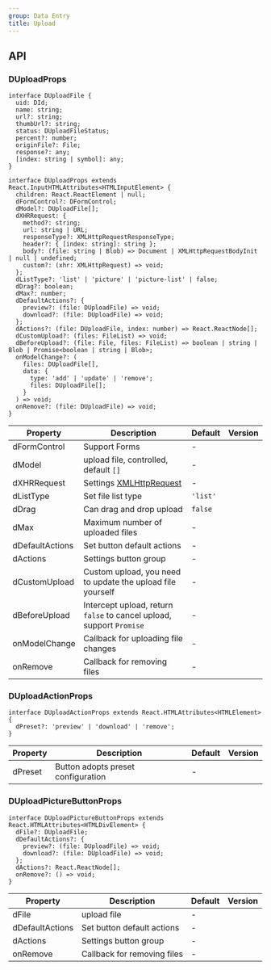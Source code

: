 ```yaml
---
group: Data Entry
title: Upload
---
```


## API

### DUploadProps

```tsx
interface DUploadFile {
  uid: DId;
  name: string;
  url?: string;
  thumbUrl?: string;
  status: DUploadFileStatus;
  percent?: number;
  originFile?: File;
  response?: any;
  [index: string | symbol]: any;
}

interface DUploadProps extends React.InputHTMLAttributes<HTMLInputElement> {
  children: React.ReactElement | null;
  dFormControl?: DFormControl;
  dModel?: DUploadFile[];
  dXHRRequest: {
    method?: string;
    url: string | URL;
    responseType?: XMLHttpRequestResponseType;
    header?: { [index: string]: string };
    body?: (file: string | Blob) => Document | XMLHttpRequestBodyInit | null | undefined;
    custom?: (xhr: XMLHttpRequest) => void;
  };
  dListType?: 'list' | 'picture' | 'picture-list' | false;
  dDrag?: boolean;
  dMax?: number;
  dDefaultActions?: {
    preview?: (file: DUploadFile) => void;
    download?: (file: DUploadFile) => void;
  };
  dActions?: (file: DUploadFile, index: number) => React.ReactNode[];
  dCustomUpload?: (files: FileList) => void;
  dBeforeUpload?: (file: File, files: FileList) => boolean | string | Blob | Promise<boolean | string | Blob>;
  onModelChange?: (
    files: DUploadFile[],
    data: {
      type: 'add' | 'update' | 'remove';
      files: DUploadFile[];
    }
  ) => void;
  onRemove?: (file: DUploadFile) => void;
}
```

<!-- prettier-ignore-start -->
| Property | Description | Default | Version | 
| --- | --- | --- | --- | 
| dFormControl | Support Forms | - | |
| dModel | upload file, controlled, default `[]` | - | |
| dXHRRequest | Settings [XMLHttpRequest](https://developer.mozilla.org/en-US/docs/Web/API/XMLHttpRequest) | - | |
| dListType | Set file list type | `'list'` | |
| dDrag | Can drag and drop upload | `false` | |
| dMax | Maximum number of uploaded files | - | |
| dDefaultActions | Set button default actions | - | |
| dActions | Settings button group | - | |
| dCustomUpload | Custom upload, you need to update the upload file yourself | - | |
| dBeforeUpload | Intercept upload, return `false` to cancel upload, support `Promise` | - | |
| onModelChange | Callback for uploading file changes | - | |
| onRemove | Callback for removing files | - | |
<!-- prettier-ignore-end -->

### DUploadActionProps

```tsx
interface DUploadActionProps extends React.HTMLAttributes<HTMLElement> {
  dPreset?: 'preview' | 'download' | 'remove';
}
```

<!-- prettier-ignore-start -->
| Property | Description | Default | Version | 
| --- | --- | --- | --- | 
| dPreset | Button adopts preset configuration | - | |
<!-- prettier-ignore-end -->

### DUploadPictureButtonProps

```tsx
interface DUploadPictureButtonProps extends React.HTMLAttributes<HTMLDivElement> {
  dFile?: DUploadFile;
  dDefaultActions?: {
    preview?: (file: DUploadFile) => void;
    download?: (file: DUploadFile) => void;
  };
  dActions?: React.ReactNode[];
  onRemove?: () => void;
}
```

<!-- prettier-ignore-start -->
| Property | Description | Default | Version | 
| --- | --- | --- | --- | 
| dFile | upload file | - | |
| dDefaultActions | Set button default actions | - | |
| dActions | Settings button group | - | |
| onRemove | Callback for removing files | - | |
<!-- prettier-ignore-end -->
